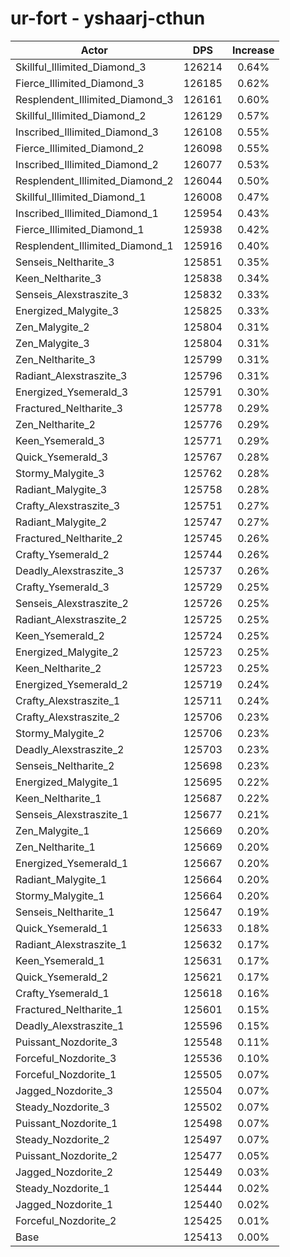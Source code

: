 # ur-fort - yshaarj-cthun
| Actor | DPS | Increase |
|---|:---:|:---:|
|Skillful_Illimited_Diamond_3|126214|0.64%|
|Fierce_Illimited_Diamond_3|126185|0.62%|
|Resplendent_Illimited_Diamond_3|126161|0.60%|
|Skillful_Illimited_Diamond_2|126129|0.57%|
|Inscribed_Illimited_Diamond_3|126108|0.55%|
|Fierce_Illimited_Diamond_2|126098|0.55%|
|Inscribed_Illimited_Diamond_2|126077|0.53%|
|Resplendent_Illimited_Diamond_2|126044|0.50%|
|Skillful_Illimited_Diamond_1|126008|0.47%|
|Inscribed_Illimited_Diamond_1|125954|0.43%|
|Fierce_Illimited_Diamond_1|125938|0.42%|
|Resplendent_Illimited_Diamond_1|125916|0.40%|
|Senseis_Neltharite_3|125851|0.35%|
|Keen_Neltharite_3|125838|0.34%|
|Senseis_Alexstraszite_3|125832|0.33%|
|Energized_Malygite_3|125825|0.33%|
|Zen_Malygite_2|125804|0.31%|
|Zen_Malygite_3|125804|0.31%|
|Zen_Neltharite_3|125799|0.31%|
|Radiant_Alexstraszite_3|125796|0.31%|
|Energized_Ysemerald_3|125791|0.30%|
|Fractured_Neltharite_3|125778|0.29%|
|Zen_Neltharite_2|125776|0.29%|
|Keen_Ysemerald_3|125771|0.29%|
|Quick_Ysemerald_3|125767|0.28%|
|Stormy_Malygite_3|125762|0.28%|
|Radiant_Malygite_3|125758|0.28%|
|Crafty_Alexstraszite_3|125751|0.27%|
|Radiant_Malygite_2|125747|0.27%|
|Fractured_Neltharite_2|125745|0.26%|
|Crafty_Ysemerald_2|125744|0.26%|
|Deadly_Alexstraszite_3|125737|0.26%|
|Crafty_Ysemerald_3|125729|0.25%|
|Senseis_Alexstraszite_2|125726|0.25%|
|Radiant_Alexstraszite_2|125725|0.25%|
|Keen_Ysemerald_2|125724|0.25%|
|Energized_Malygite_2|125723|0.25%|
|Keen_Neltharite_2|125723|0.25%|
|Energized_Ysemerald_2|125719|0.24%|
|Crafty_Alexstraszite_1|125711|0.24%|
|Crafty_Alexstraszite_2|125706|0.23%|
|Stormy_Malygite_2|125706|0.23%|
|Deadly_Alexstraszite_2|125703|0.23%|
|Senseis_Neltharite_2|125698|0.23%|
|Energized_Malygite_1|125695|0.22%|
|Keen_Neltharite_1|125687|0.22%|
|Senseis_Alexstraszite_1|125677|0.21%|
|Zen_Malygite_1|125669|0.20%|
|Zen_Neltharite_1|125669|0.20%|
|Energized_Ysemerald_1|125667|0.20%|
|Radiant_Malygite_1|125664|0.20%|
|Stormy_Malygite_1|125664|0.20%|
|Senseis_Neltharite_1|125647|0.19%|
|Quick_Ysemerald_1|125633|0.18%|
|Radiant_Alexstraszite_1|125632|0.17%|
|Keen_Ysemerald_1|125631|0.17%|
|Quick_Ysemerald_2|125621|0.17%|
|Crafty_Ysemerald_1|125618|0.16%|
|Fractured_Neltharite_1|125601|0.15%|
|Deadly_Alexstraszite_1|125596|0.15%|
|Puissant_Nozdorite_3|125548|0.11%|
|Forceful_Nozdorite_3|125536|0.10%|
|Forceful_Nozdorite_1|125505|0.07%|
|Jagged_Nozdorite_3|125504|0.07%|
|Steady_Nozdorite_3|125502|0.07%|
|Puissant_Nozdorite_1|125498|0.07%|
|Steady_Nozdorite_2|125497|0.07%|
|Puissant_Nozdorite_2|125477|0.05%|
|Jagged_Nozdorite_2|125449|0.03%|
|Steady_Nozdorite_1|125444|0.02%|
|Jagged_Nozdorite_1|125440|0.02%|
|Forceful_Nozdorite_2|125425|0.01%|
|Base|125413|0.00%|
